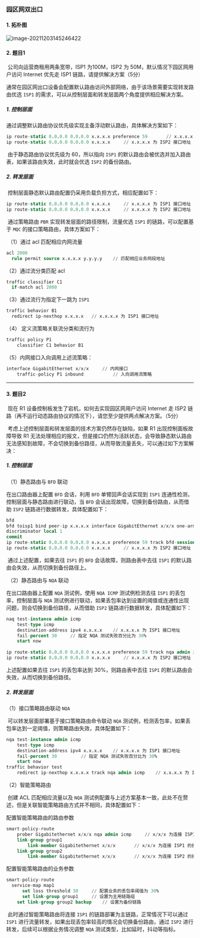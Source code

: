### 园区网双出口

#### 1. 拓朴图

![image-20211203145246422](https://i.loli.net/2021/12/03/kOW5nS6byYmu9A1.png)

#### 2. 题目1

​	公司向运营商租用两条宽带，ISP1 为100M，ISP2 为 50M，默认情况下园区网用户访问 Internet 优先走 ISP1 链路，请提供解决方案（5分）

​	通常在园区网出口设备会配置默认路由访问外部网络，由于该场景需要实现转发路由优选 `ISP1` 的需求，可以从控制层面和转发层面两个角度提供相应解决方案。

##### 1. 控制层面

​	通过调整默认路由协议优先级实现主备浮动默认路由，具体解决方案如下：

```sql
ip route-static 0.0.0.0 0.0.0.0 x.x.x.x preference 59		// x.x.x.x 为 ISP1 接口地址
ip route-static 0.0.0.0 0.0.0.0 x.x.x.x 	// x.x.x.x 为 ISP2 接口地址
```

​	由于静态路由协议优先级为 60，所以指向 `ISP1` 的默认路由会被优选并加入路由表，如果该路由失效，此时就会优选 `ISP2` 的备份路由。

##### 2. 转发层面

​	控制层面静态默认路由配置仍采用负载负担方式，相应配置如下：

```sql
ip route-static 0.0.0.0 0.0.0.0 x.x.x.x 	// x.x.x.x 为 ISP1 接口地址
ip route-static 0.0.0.0 0.0.0.0 x.x.x.x 	// x.x.x.x 为 ISP2 接口地址
```

​	通过策略路由 `PBR` 实现转发层面的路径限制，流量优选 `ISP1` 的链路，可以配置基于 `MQC` 的接口策略路由，具体方案如下：

​	（1）通过 acl 匹配相应内网流量

```sql
acl 2000			
  rule permit source x.x.x.x y.y.y.y	// 匹配相应业务网段地址
```

（2）通过流分类匹配 acl

```sql
traffic classifier C1
  if-match acl 2000
```

（3）通过流行为指定下一跳为 `ISP1`

```sql
traffic behavior B1
  redirect ip-nexthop x.x.x.x	// x.x.x.x 为 ISP1 接口地址
```

（4）	定义流策略关联流分类和流行为

```sql
traffic policy P1
    classifier C1 behavior B1 
```

（5）内网接口入向调用上述流策略：

```sql
interface GigabitEthernet x/x/x		// 内网接口
	traffic-policy P1 inbound			// 入向调用流策略
```

------

#### 3. 题目2

​	现在 R1 设备控制板发生了宕机，如何去实现园区网用户访问 Internet 走 ISP2 链路（再不运行动态路由协议的情况下），请您至少提供两点解决方案。（5分）

​	考虑上述控制层面和转发层面的技术方案仍然存在缺陷，如果 R1 出现控制面板故障导致 R1 无法处理相应的报文，但是接口仍然为活跃状态，会导致静态默认路由无法感知到故障，不会切换到备份路径，从而导致流量丢失，可以通过如下方案解决：

##### 1. 控制层面

​	（1）静态路由与 `BFD` 联动

  在出口路由器上配置 `BFD` 会话，利用 `BFD` 单臂回声会话实现到 `ISP1` 连通性检测，控制层面与静态路由进行联动，当 `BFD` 会话出现故障，切换到备份路由，从而借助 `ISP2` 链路进行数据转发，具体配置如下：

```sql
bfd
bfd toisp1 bind peer-ip x.x.x.x interface GigabitEthernet x/x/x one-arm-echo // x.x.x.x 为 ISP1 接口地址
discriminator local 1
commit
ip route-static 0.0.0.0 0.0.0.0 x.x.x.x preference 59 track bfd-session toisp1	// x.x.x.x 为 ISP1 接口地址
ip route-static 0.0.0.0 0.0.0.0 x.x.x.x 	// x.x.x.x 为 ISP2 接口地址
```

​	通过上述配置，如果去往 `ISP1` 的 `BFD` 会话故障，则路由表中去往 `ISP1` 的默认路由会失效，从而切换到备份路径上。

​	（2）静态路由与 `NQA` 联动

  在出口路由器上配置 `NQA` 测试例，使用 `NQA ICMP` 测试例检测去往 `ISP1` 的丢包率，控制层面与 `NQA` 测试例进行联动，如果丢包率达到设置的阈值或连通性出现问题，则会切换到备份路径，从而借助 `ISP2` 链路进行数据转发，具体配置如下：

```sql
naq test-instance admin icmp
	test-type icmp
	destination-address ipv4 x.x.x.x	// x.x.x.x 为 ISP1 接口地址
	fail-percent 30		// 指定 NQA 测试失败百分比为 30%
	start now
  
ip route-static 0.0.0.0 0.0.0.0 x.x.x.x preference 59 track nqa admin icmp	// x.x.x.x 为 ISP1 接口地址
ip route-static 0.0.0.0 0.0.0.0 x.x.x.x 	// x.x.x.x 为 ISP2 接口地址
```

上述配置如果去往 `ISP1` 的丢包率达到 30%，则路由表中去往 `ISP1` 的默认路由会失效，从而切换到备份路径。

##### 2. 转发层面

（1）接口策略路由联动 `NQA`

​		可以转发层面部署基于接口策略路由命令联动 `NQA` 测试例，检测丢包率，如果丢包率达到一定阈值，则策略路由失效，具体配置如下：

```sql
nqa test-instance admin icmp
	test-type icmp
	destination-address ipv4 x.x.x.x	// x.x.x.x 为 ISP1 接口地址
	fail-percent 30			// 指定 NQA 测试失败百分比为 30%
	start now
traffic behavior test
	redirect ip-nexthop x.x.x.x track nqa admin icmp	// x.x.x.x 为 ISP1 接口地址
```

（2）智能策略路由

​		创建 ACL 匹配相应流量以及 `NQA` 测试例配置与上述方案基本一致，此处不在赘述，但是关联智能策略路由方式并不相同，具体配置如下：

配置智能策略路由的路由参数

```sql
smart-policy-route
	prober Gigabitethernet x/x/x nqa admin icmp		// x/x/x 为连接 ISP1 的接口编号
	link-group group1
		link-member Gigabitethernet x/x/x		// x/x/x 为连接 ISP1 的接口编号
	link-group group2
		link-member Gigabitethernet x/x/x		// x/x/x 为连接 ISP2 的接口编号
```

配置智能策略路由的业务参数

```sql
smart-policy-route
  service-map map1
	  set loss threshold 30		// 配置业务的丢包率阈值为 30%
	  set link-group group1 	// 设置为主用链路组
  	set link-group group2 backup	// 设置为备份链路
```

​	此时通过智能策略路由将连接 `ISP1` 的链路部署为主链路，正常情况下可以通过 `ISP1` 进行流量转发，如果出现丢包率较高的情况会切换备份路由，通过 `ISP2` 进行转发，后续可以根据业务情况调整 `NQA` 测试类型，比如延时，抖动等指标。

